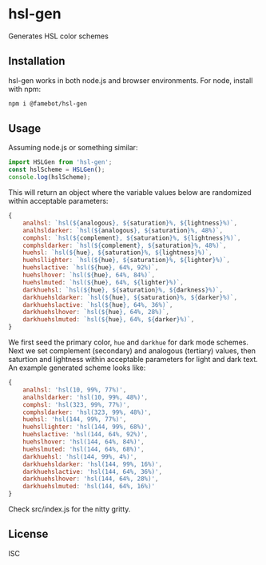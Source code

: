 # hsl-gen

Generates HSL color schemes

## Installation

hsl-gen works in both node.js and browser environments. For node, install with npm:

```bash
npm i @famebot/hsl-gen
```

## Usage

Assuming node.js or something similar:

```js
import HSLGen from 'hsl-gen';
const hslScheme = HSLGen();
console.log(hslScheme);
```

This will return an object where the variable values below are randomized within acceptable parameters:

```js
{
    analhsl: `hsl(${analogous}, ${saturation}%, ${lightness}%)`,
    analhsldarker: `hsl(${analogous}, ${saturation}%, 48%)`,
    comphsl: `hsl(${complement}, ${saturation}%, ${lightness}%)`,
    comphsldarker: `hsl(${complement}, ${saturation}%, 48%)`,
    huehsl: `hsl(${hue}, ${saturation}%, ${lightness}%)`,
    huehsllighter: `hsl(${hue}, ${saturation}%, ${lighter}%)`,
    huehslactive: `hsl(${hue}, 64%, 92%)`,
    huehslhover: `hsl(${hue}, 64%, 84%)`,
    huehslmuted: `hsl(${hue}, 64%, ${lighter}%)`,
    darkhuehsl: `hsl(${hue}, ${saturation}%, ${darkness}%)`,
    darkhuehsldarker: `hsl(${hue}, ${saturation}%, ${darker}%)`,
    darkhuehslactive: `hsl(${hue}, 64%, 36%)`,
    darkhuehslhover: `hsl(${hue}, 64%, 28%)`,
    darkhuehslmuted: `hsl(${hue}, 64%, ${darker}%)`,
}
```

We first seed the primary color, `hue` and `darkhue` for dark mode schemes. Next we set complement (secondary) and analogous (tertiary) values, then saturtion and lightness within acceptable parameters for light and dark text. An example generated scheme looks like:

```js
{
    analhsl: 'hsl(10, 99%, 77%)',
    analhsldarker: 'hsl(10, 99%, 48%)',
    comphsl: 'hsl(323, 99%, 77%)',
    comphsldarker: 'hsl(323, 99%, 48%)',
    huehsl: 'hsl(144, 99%, 77%)',
    huehsllighter: 'hsl(144, 99%, 68%)',
    huehslactive: 'hsl(144, 64%, 92%)',
    huehslhover: 'hsl(144, 64%, 84%)',
    huehslmuted: 'hsl(144, 64%, 68%)',
    darkhuehsl: 'hsl(144, 99%, 4%)',
    darkhuehsldarker: 'hsl(144, 99%, 16%)',
    darkhuehslactive: 'hsl(144, 64%, 36%)',
    darkhuehslhover: 'hsl(144, 64%, 28%)',
    darkhuehslmuted: 'hsl(144, 64%, 16%)'
}
```

Check src/index.js for the nitty gritty.

## License

ISC
